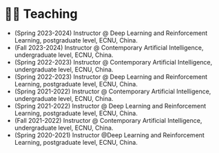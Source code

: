 # 🧑‍🏫 Teaching
- (Spring 2023-2024) Instructor @ Deep Learning and Reinforcement Learning, postgraduate level, ECNU, China. 
- (Fall 2023-2024) Instructor @ Contemporary Artificial Intelligence, undergraduate level, ECNU, China.
- (Spring 2022-2023) Instructor @ Contemporary Artificial Intelligence, undergraduate level, ECNU, China.
- (Spring 2022-2023) Instructor @ Deep Learning and Reinforcement Learning, postgraduate level, ECNU, China.
- (Spring 2021-2022) Instructor @ Contemporary Artificial Intelligence, undergraduate level, ECNU, China.
- (Spring 2021-2022) Instructor @ Deep Learning and Reinforcement Learning, postgraduate level, ECNU, China.
- (Fall 2021-2022) Instructor @ Contemporary Artificial Intelligence, undergraduate level, ECNU, China.
- (Spring 2020-2021) Instructor @Deep Learning and Reinforcement Learning, postgraduate level, ECNU, China.